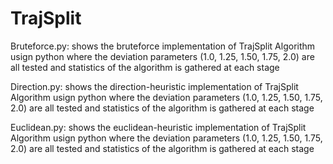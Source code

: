 # TrajSplit

Bruteforce.py: shows the bruteforce implementation of TrajSplit Algorithm usign python where the deviation parameters (1.0, 1.25, 1.50, 1.75, 2.0) are all tested and statistics of the algorithm is gathered at each stage

Direction.py: shows the direction-heuristic implementation of TrajSplit Algorithm usign python where the deviation parameters (1.0, 1.25, 1.50, 1.75, 2.0) are all tested and statistics of the algorithm is gathered at each stage

Euclidean.py: shows the euclidean-heuristic implementation of TrajSplit Algorithm usign python where the deviation parameters (1.0, 1.25, 1.50, 1.75, 2.0) are all tested and statistics of the algorithm is gathered at each stage
